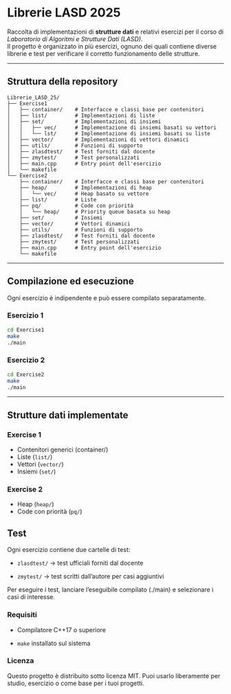 # Librerie LASD 2025

Raccolta di implementazioni di **strutture dati** e relativi esercizi per il corso di *Laboratorio di Algoritmi e Strutture Dati (LASD)*.  
Il progetto è organizzato in più esercizi, ognuno dei quali contiene diverse librerie e test per verificare il corretto funzionamento delle strutture.

---

## Struttura della repository
```
Librerie_LASD_25/
├── Exercise1
│   ├── container/    # Interfacce e classi base per contenitori
│   ├── list/         # Implementazioni di liste
│   ├── set/          # Implementazioni di insiemi
│   │   ├── vec/      # Implementazione di insiemi basati su vettori
│   │   └── lst/      # Implementazione di insiemi basati su liste
│   ├── vector/       # Implementazioni di vettori dinamici
│   ├── utils/        # Funzioni di supporto
│   ├── zlasdtest/    # Test forniti dal docente
│   ├── zmytest/      # Test personalizzati
│   ├── main.cpp      # Entry point dell'esercizio
│   └── makefile
└── Exercise2
    ├── container/    # Interfacce e classi base per contenitori
    ├── heap/         # Implementazioni di heap
    │   └── vec/      # Heap basato su vettore
    ├── list/         # Liste
    ├── pq/           # Code con priorità
    │   └── heap/     # Priority queue basata su heap
    ├── set/          # Insiemi
    ├── vector/       # Vettori dinamici
    ├── utils/        # Funzioni di supporto
    ├── zlasdtest/    # Test forniti dal docente
    ├── zmytest/      # Test personalizzati
    ├── main.cpp      # Entry point dell'esercizio
    └── makefile

```
---

## Compilazione ed esecuzione

Ogni esercizio è indipendente e può essere compilato separatamente.

### Esercizio 1
```bash
cd Exercise1
make
./main
```
### Esercizio 2
```bash
cd Exercise2
make
./main
```
---

## Strutture dati implementate

### Exercise 1

* Contenitori generici (container/)
* Liste (`list/`)
* Vettori (`vector/`)
* Insiemi (`set/`)

### Exercise 2
* Heap (`heap/`)
* Code con priorità (`pq/`)

## Test

Ogni esercizio contiene due cartelle di test:

- `zlasdtest/` → test ufficiali forniti dal docente

- `zmytest/` → test scritti dall’autore per casi aggiuntivi

Per eseguire i test, lanciare l’eseguibile compilato (./main) e selezionare i casi di interesse.

### Requisiti

* Compilatore C++17 o superiore

* `make` installato sul sistema

### Licenza

Questo progetto è distribuito sotto licenza MIT.
Puoi usarlo liberamente per studio, esercizio o come base per i tuoi progetti.

